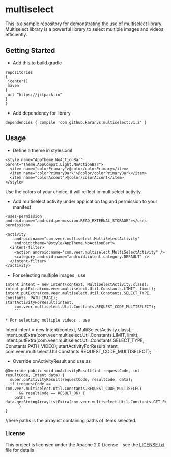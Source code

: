 # multiselect
This is a sample repository for demonstrating the use of multiselect library. 
Multiselect library is a powerful library to select multiple images and videos efficiently.

## Getting Started

*  Add this to build.gradle
```
repositories
{ 
 jcenter() 
 maven 
{
 url “https://jitpack.io” 
}
}
```

*  Add dependency for library
```
dependencies { compile 'com.github.karanvs:multiselect:v1.2' }
```

## Usage

*  Define a theme in styles.xml
```
<style name="AppTheme.NoActionBar" parent="Theme.AppCompat.Light.NoActionBar">
  <item name="colorPrimary">@color/colorPrimary</item>
  <item name="colorPrimaryDark">@color/colorPrimaryDark</item>
  <item name="colorAccent">@color/colorAccent</item>
</style>
```

Use the colors of your choice, it will reflect in multiselect activity.

*  Add multiselect activity under application tag and permission to your manifest
```
<uses-permission android:name="android.permission.READ_EXTERNAL_STORAGE"></uses-permission>

<activity
    android:name="com.veer.multiselect.MultiSelectActivity"
    android:theme="@style/AppTheme.NoActionBar">
  <intent-filter>
    <action android:name="com.veer.multiselect.MultiSelectActivity" />
    <category android:name="android.intent.category.DEFAULT" />
  </intent-filter>
</activity>
```

*  For selecting multiple images , use
```
Intent intent = new Intent(context, MultiSelectActivity.class);
intent.putExtra(com.veer.multiselect.Util.Constants.LIMIT, limit);
intent.putExtra(com.veer.multiselect.Util.Constants.SELECT_TYPE, Constants. PATH_IMAGE);
startActivityForResult(intent,
    com.veer.multiselect.Util.Constants.REQUEST_CODE_MULTISELECT);
    ```

* For selecting multiple videos , use
```
Intent intent = new Intent(context, MultiSelectActivity.class);
intent.putExtra(com.veer.multiselect.Util.Constants.LIMIT, limit);
intent.putExtra(com.veer.multiselect.Util.Constants.SELECT_TYPE, Constants.PATH_VIDEO);
startActivityForResult(intent,
    com.veer.multiselect.Util.Constants.REQUEST_CODE_MULTISELECT);
    ```

*  Override onActivityResult and use as
```
@Override public void onActivityResult(int requestCode, int resultCode, Intent data) {
  super.onActivityResult(requestCode, resultCode, data);
  if (requestCode == com.veer.multiselect.Util.Constants.REQUEST_CODE_MULTISELECT
      && resultCode == RESULT_OK) {
    paths = data.getStringArrayListExtra(com.veer.multiselect.Util.Constants.GET_PATHS);
      }
}
```
//here paths is the arraylist containing paths of items selected.

### License

This project is licensed under the Apache 2.0 License - see the [LICENSE.txt](LICENSE.txt) file for details
